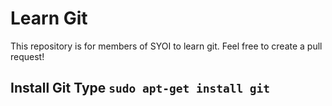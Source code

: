 # Learn Git

This repository is for members of SYOI to learn git. Feel free to create a pull request!

## Install Git                                                                  Type `sudo apt-get install git`
